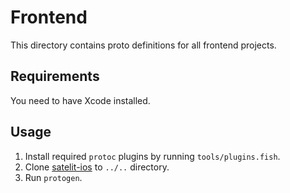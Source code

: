 # Frontend

This directory contains proto definitions for all frontend projects.

## Requirements

You need to have Xcode installed.

## Usage

1. Install required `protoc` plugins by running `tools/plugins.fish`.
2. Clone [satelit-ios](https://github.com/satelit-project/satelit-ios) to `../..` directory.
3. Run `protogen`.
